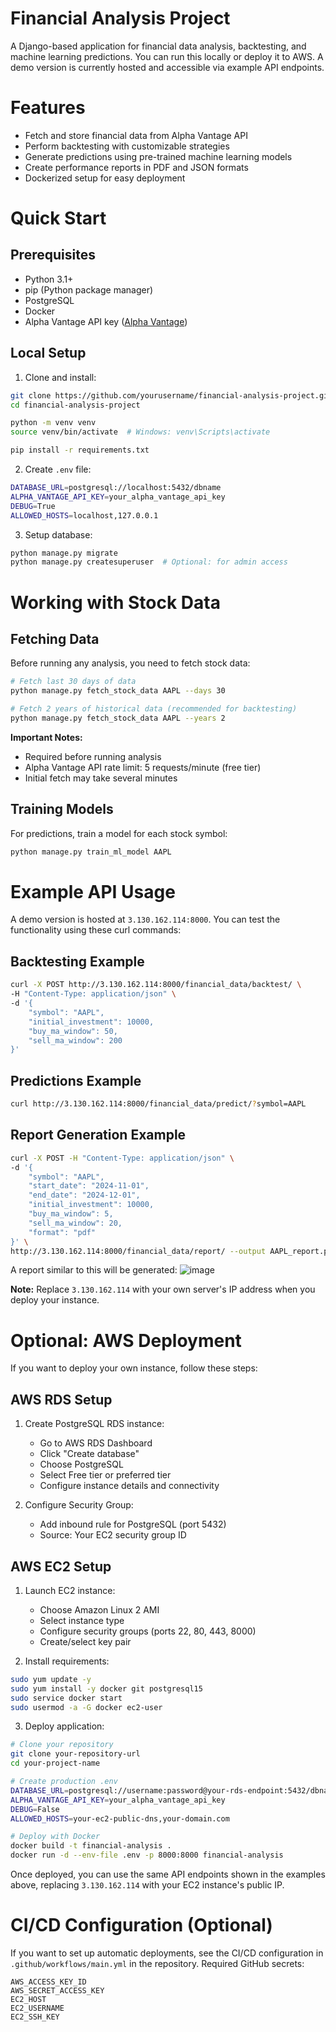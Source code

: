 # Financial Analysis Project

A Django-based application for financial data analysis, backtesting, and machine learning predictions. You can run this locally or deploy it to AWS. A demo version is currently hosted and accessible via example API endpoints.

# Features

* Fetch and store financial data from Alpha Vantage API
* Perform backtesting with customizable strategies
* Generate predictions using pre-trained machine learning models
* Create performance reports in PDF and JSON formats
* Dockerized setup for easy deployment

# Quick Start

## Prerequisites

* Python 3.1+
* pip (Python package manager)
* PostgreSQL
* Docker
* Alpha Vantage API key ([Alpha Vantage](https://www.alphavantage.co/support/#api-key))

## Local Setup

1. Clone and install:
```sh
git clone https://github.com/yourusername/financial-analysis-project.git
cd financial-analysis-project

python -m venv venv
source venv/bin/activate  # Windows: venv\Scripts\activate

pip install -r requirements.txt
```

2. Create `.env` file:
```sh
DATABASE_URL=postgresql://localhost:5432/dbname
ALPHA_VANTAGE_API_KEY=your_alpha_vantage_api_key
DEBUG=True
ALLOWED_HOSTS=localhost,127.0.0.1
```

3. Setup database:
```sh
python manage.py migrate
python manage.py createsuperuser  # Optional: for admin access
```

# Working with Stock Data

## Fetching Data
Before running any analysis, you need to fetch stock data:

```bash
# Fetch last 30 days of data
python manage.py fetch_stock_data AAPL --days 30

# Fetch 2 years of historical data (recommended for backtesting)
python manage.py fetch_stock_data AAPL --years 2
```

**Important Notes:**
* Required before running analysis
* Alpha Vantage API rate limit: 5 requests/minute (free tier)
* Initial fetch may take several minutes

## Training Models
For predictions, train a model for each stock symbol:
```bash
python manage.py train_ml_model AAPL
```

# Example API Usage

A demo version is hosted at `3.130.162.114:8000`. You can test the functionality using these curl commands:

## Backtesting Example
```bash
curl -X POST http://3.130.162.114:8000/financial_data/backtest/ \
-H "Content-Type: application/json" \
-d '{
    "symbol": "AAPL",
    "initial_investment": 10000,
    "buy_ma_window": 50,
    "sell_ma_window": 200
}'
```

## Predictions Example
```bash
curl http://3.130.162.114:8000/financial_data/predict/?symbol=AAPL
```

## Report Generation Example
```bash
curl -X POST -H "Content-Type: application/json" \
-d '{
    "symbol": "AAPL",
    "start_date": "2024-11-01",
    "end_date": "2024-12-01",
    "initial_investment": 10000,
    "buy_ma_window": 5,
    "sell_ma_window": 20,
    "format": "pdf"
}' \
http://3.130.162.114:8000/financial_data/report/ --output AAPL_report.pdf
```

A report similar to this will be generated:
![image](https://github.com/user-attachments/assets/57fdc16d-469a-4d59-82ea-9ea29634af51)



**Note:** Replace `3.130.162.114` with your own server's IP address when you deploy your instance.

# Optional: AWS Deployment

If you want to deploy your own instance, follow these steps:

## AWS RDS Setup

1. Create PostgreSQL RDS instance:
   * Go to AWS RDS Dashboard
   * Click "Create database"
   * Choose PostgreSQL
   * Select Free tier or preferred tier
   * Configure instance details and connectivity

2. Configure Security Group:
   * Add inbound rule for PostgreSQL (port 5432)
   * Source: Your EC2 security group ID

## AWS EC2 Setup

1. Launch EC2 instance:
   * Choose Amazon Linux 2 AMI
   * Select instance type
   * Configure security groups (ports 22, 80, 443, 8000)
   * Create/select key pair

2. Install requirements:
```sh
sudo yum update -y
sudo yum install -y docker git postgresql15
sudo service docker start
sudo usermod -a -G docker ec2-user
```

3. Deploy application:
```sh
# Clone your repository
git clone your-repository-url
cd your-project-name

# Create production .env
DATABASE_URL=postgresql://username:password@your-rds-endpoint:5432/dbname
ALPHA_VANTAGE_API_KEY=your_alpha_vantage_api_key
DEBUG=False
ALLOWED_HOSTS=your-ec2-public-dns,your-domain.com

# Deploy with Docker
docker build -t financial-analysis .
docker run -d --env-file .env -p 8000:8000 financial-analysis
```

Once deployed, you can use the same API endpoints shown in the examples above, replacing `3.130.162.114` with your EC2 instance's public IP.

# CI/CD Configuration (Optional)

If you want to set up automatic deployments, see the CI/CD configuration in `.github/workflows/main.yml` in the repository. Required GitHub secrets:
```
AWS_ACCESS_KEY_ID
AWS_SECRET_ACCESS_KEY
EC2_HOST
EC2_USERNAME
EC2_SSH_KEY
```
